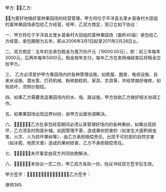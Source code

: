 
 


甲方:                                      乙方: 



为更好地搞好富林果园场的经营管理，甲方将位于平洋县五里乡苗香村大田组的富林果园场承包给乙方经营，经甲、乙双方商定，现订立如下协议： 

一、甲方将位于平洋县五里乡苗香村大田组的富林果园场（面积40亩）承包给乙方经营，承包期限为五年，即从2006年3月1日起至2011年2月28日止。 

二、双方商定：五年的总承包租金为壹万玖仟元（19000.00元），即：前三年每年3000元，后两年每年5000元，租金按年支付，每年乙方在卖杨梅结束后将租金交给甲方。 

三、 乙方必须爱护甲方果园场内的各种管理设施，如房屋、圈舍、电视设施、自来水设施、潜水泵、打药机械、粉碎脱粒机、家具、农具等，并经常做好维修，如有损坏，须照价赔偿。 

四、如果乙方需要改造果园场内的水、电、路设施，甲方协助乙方做好相关协调工作。 

五、如果果园场出现边界纠纷，由甲方出面协调解决。 

六、乙方在承包经营期间必须认真管理好场内的各种果树，如果出现损坏，乙方须及时购苗补植。如因管理不善，造成果树损害的（如发生大面积病虫害、火灾、人为损坏果树等），由乙方承担赔偿责任。出现不可抗拒的自然灾害（如冰雹、地质灾害）造成的果树损害，乙方不承担赔偿责任。 

七、未尽事宜由双方共同协商解决。 

八、本协议一式二份，甲乙双方各执一份，协议书经双方签字后生效。 





甲方签字：乙方签字： 




 
律师365









 


 

 
 
 
 
 
  


  
 

  


  


  
 
 
 
 


